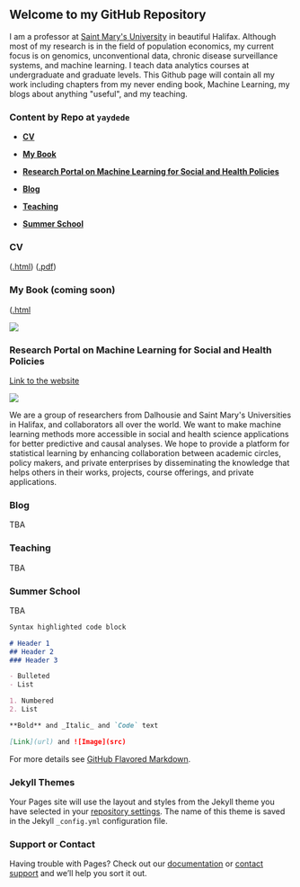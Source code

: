 ## Welcome to my GitHub Repository

I am a professor at [Saint Mary's University](https://smu.ca) in beautiful Halifax.  Although most of my research is in the field of population economics, my current focus is on genomics, unconventional data, chronic disease surveillance systems, and machine learning.  I teach data analytics courses at undergraduate and graduate levels. This Github page will contain all my work including chapters from my never ending book, Machine Learning, my blogs about anything "useful", and my teaching.

### Content by Repo at `yaydede`
* [**CV**](#head1234) 
  
* [**My Book**](#head1235) 
  
* [**Research Portal on Machine Learning for Social and Health Policies**](#head1236) 
  
* [**Blog**](#head1237) 
  
* [**Teaching**](#head1238) 
  
* [**Summer School**](#head1239) 


### <a name="head1234"></a>CV

([.html](https://raw.githack.com/yaydede/Credentials/main/CV2.html)) 
([.pdf](https://raw.githack.com/yaydede/Credentials/main/CV2.pdf)) 


### <a name="head1235"></a>My Book (coming soon)
([.html](https://raw.githack.com/yaydede/MLBook/main/index.html)

![](https://raw.githack.com/yaydede/MLBook/main/coverpage2.png)

### <a name="head1236"></a>Research Portal on Machine Learning for Social and Health Policies
[Link to the website](https://sites.google.com/view/mlportal/home) 
    
![](https://raw.githack.com/yaydede/MLportal/main/MLportal.png)
  
We are a group of researchers from Dalhousie and Saint Mary's Universities in Halifax, and collaborators all over the world.  We want to make machine learning methods more accessible in social and health science applications for better predictive and causal analyses.   We hope to provide a platform for statistical learning by enhancing collaboration between academic circles, policy makers, and private enterprises by disseminating the knowledge that helps others in their works, projects, course offerings, and private applications.

### <a name="head1237"></a>Blog
TBA
### <a name="head1238"></a>Teaching
TBA
### <a name="head1239"></a>Summer School
TBA




```markdown
Syntax highlighted code block

# Header 1
## Header 2
### Header 3

- Bulleted
- List

1. Numbered
2. List

**Bold** and _Italic_ and `Code` text

[Link](url) and ![Image](src)
```

For more details see [GitHub Flavored Markdown](https://guides.github.com/features/mastering-markdown/).

### Jekyll Themes

Your Pages site will use the layout and styles from the Jekyll theme you have selected in your [repository settings](https://github.com/yaydede/Yigit_Aydede/settings). The name of this theme is saved in the Jekyll `_config.yml` configuration file.

### Support or Contact

Having trouble with Pages? Check out our [documentation](https://docs.github.com/categories/github-pages-basics/) or [contact support](https://github.com/contact) and we’ll help you sort it out.
